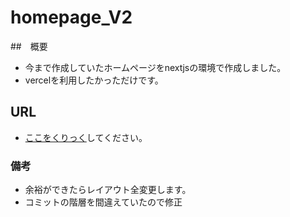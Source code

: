 # homepage_V2

##　概要
- 今まで作成していたホームページをnextjsの環境で作成しました。
- vercelを利用したかっただけです。

## URL
- [ここをくりっく](https://ms3nd3r.tk)してください。

### 備考
- 余裕ができたらレイアウト全変更します。
- コミットの階層を間違えていたので修正
